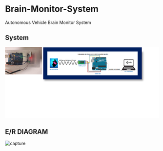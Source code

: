 # Brain-Monitor-System
Autonomous Vehicle Brain Monitor System

## System

![](image/system.png)


## E/R DIAGRAM

![capture](https://user-images.githubusercontent.com/10368701/37136234-5581552a-2266-11e8-8ee5-a3ebbfe48fa6.PNG)
